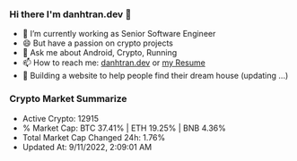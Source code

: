 ### Hi there I'm danhtran.dev 👋

- 🔭 I’m currently working as Senior Software Engineer
- 😄 But have a passion on crypto projects
- 💬 Ask me about Android, Crypto, Running 
- 📫 How to reach me: <a href="https://danhtran.dev" target="_blank">danhtran.dev</a> or <a href="Developer-Resume.pdf" target="_blank">my Resume</a>
- 🌱 Building a website to help people find their dream house (updating ...)

### Crypto Market Summarize
- Active Crypto: 12915
- % Market Cap: BTC 37.41% | ETH 19.25% | BNB 4.36%
- Total Market Cap Changed 24h: 1.76%
- Updated At: 9/11/2022, 2:09:01 AM
